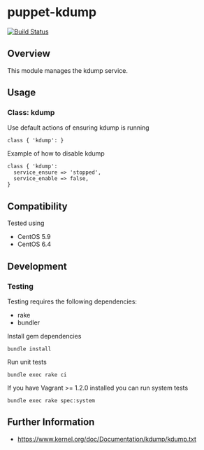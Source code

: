 # puppet-kdump

[![Build Status](https://travis-ci.org/treydock/puppet-kdump.png)](https://travis-ci.org/treydock/puppet-kdump)

## Overview

This module manages the kdump service.

## Usage

### Class: kdump

Use default actions of ensuring kdump is running

    class { 'kdump': }

Example of how to disable kdump

    class { 'kdump':
      service_ensure => 'stopped',
      service_enable => false,
    }

## Compatibility

Tested using

* CentOS 5.9
* CentOS 6.4

## Development

### Testing

Testing requires the following dependencies:

* rake
* bundler

Install gem dependencies

    bundle install

Run unit tests

    bundle exec rake ci

If you have Vagrant >= 1.2.0 installed you can run system tests

    bundle exec rake spec:system

## Further Information

* https://www.kernel.org/doc/Documentation/kdump/kdump.txt

